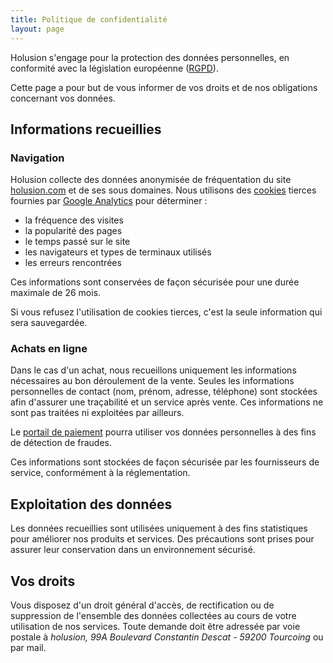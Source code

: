 ```yaml
---
title: Politique de confidentialité
layout: page
---
```


Holusion s'engage pour la protection des données personnelles, en conformité avec la législation européenne ([RGPD](http://eur-lex.europa.eu/legal-content/FR/TXT/HTML/?uri=CELEX:32016R0679&from=EN)).

Cette page a pour but de vous informer de vos droits et de nos obligations concernant vos données.

## Informations recueillies

### Navigation
Holusion collecte des données anonymisée de fréquentation du site [holusion.com](https://holusion.com) et de ses sous domaines. Nous utilisons des [cookies](https://fr.wikipedia.org/wiki/Cookie_(informatique)) tierces fournies par [Google Analytics](https://developers.google.com/analytics/devguides/collection/analyticsjs/cookie-usage) pour déterminer :

- la fréquence des visites
- la popularité des pages
- le temps passé sur le site
- les navigateurs et types de terminaux utilisés
- les erreurs rencontrées

Ces informations sont conservées de façon sécurisée pour une durée maximale de 26 mois.

Si vous refusez l'utilisation de cookies tierces, c'est la seule information qui sera sauvegardée.

### Achats en ligne

Dans le cas d'un achat, nous recueillons uniquement les informations nécessaires au bon déroulement de la vente. Seules les informations personnelles de contact (nom, prénom, adresse, téléphone) sont stockées afin d'assurer une traçabilité et un service après vente. Ces informations ne sont pas traitées ni exploitées par ailleurs.

Le [portail de paiement](https://stripe.com/fr/privacy) pourra utiliser vos données personnelles à des fins de détection de fraudes.

Ces informations sont stockées de façon sécurisée par les fournisseurs de service, conformément à la réglementation.

## Exploitation des données

Les données recueillies sont utilisées uniquement à des fins statistiques pour améliorer nos produits et services. Des précautions sont prises pour assurer leur conservation dans un environnement sécurisé.

## Vos droits

Vous disposez d'un droit général d'accès, de rectification ou de suppression de l'ensemble des données collectées au cours de votre utilisation de nos services. Toute demande doit être adressée par voie postale à *holusion, 99A Boulevard Constantin Descat - 59200 Tourcoing* ou par <a style="cursor:pointer" onclick="displayContactForm()">mail</a>.
